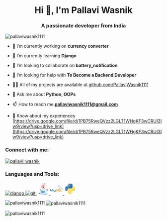 <h1 align="center">Hi 👋, I'm Pallavi Wasnik</h1>
<h3 align="center">A passionate developer from India</h3>

<p align="left"> <img src="https://komarev.com/ghpvc/?username=pallaviwasnik1111&label=Profile%20views&color=0e75b6&style=flat" alt="pallaviwasnik1111" /> </p>



- 🔭 I’m currently working on **currency converter**

- 🌱 I’m currently learning **Django**

- 👯 I’m looking to collaborate on **battery_notification**

- 🤝 I’m looking for help with **To Become a Backend Developer**

- 👨‍💻 All of my projects are available at [github.com/PallaviWasnik1111](github.com/PallaviWasnik1111)

- 💬 Ask me about **Python, OOPs**

- 📫 How to reach me **pallaviwasnik1111@gmail.com**

- 📄 Know about my experiences [https://drive.google.com/file/d/1PB75RweQVzz2LGLT1WHgKF3wCRUI3Iw9/view?usp=drive_link](https://drive.google.com/file/d/1PB75RweQVzz2LGLT1WHgKF3wCRUI3Iw9/view?usp=drive_link)

<h3 align="left">Connect with me:</h3>
<p align="left">
<a href="www.linkedin.com/in/pallavi-wasnik" target="blank"><img align="center" src="https://raw.githubusercontent.com/rahuldkjain/github-profile-readme-generator/master/src/images/icons/Social/linked-in-alt.svg" alt="pallavi_wasnik" height="30" width="40" /></a>
</p>

<h3 align="left">Languages and Tools:</h3>
<p align="left"> <a href="https://www.djangoproject.com/" target="_blank" rel="noreferrer"> <img src="https://cdn.worldvectorlogo.com/logos/django.svg" alt="django" width="40" height="40"/> </a> <a href="https://git-scm.com/" target="_blank" rel="noreferrer"> <img src="https://www.vectorlogo.zone/logos/git-scm/git-scm-icon.svg" alt="git" width="40" height="40"/> </a> <a href="https://www.java.com" target="_blank" rel="noreferrer"> <img src="https://raw.githubusercontent.com/devicons/devicon/master/icons/java/java-original.svg" alt="java" width="40" height="40"/> </a> <a href="https://www.mysql.com/" target="_blank" rel="noreferrer"> <img src="https://raw.githubusercontent.com/devicons/devicon/master/icons/mysql/mysql-original-wordmark.svg" alt="mysql" width="40" height="40"/> </a> <a href="https://www.python.org" target="_blank" rel="noreferrer"> <img src="https://raw.githubusercontent.com/devicons/devicon/master/icons/python/python-original.svg" alt="python" width="40" height="40"/> </a> </p>

<p><img align="left" src="https://github-readme-stats.vercel.app/api/top-langs?username=pallaviwasnik1111&show_icons=true&locale=en&layout=compact" alt="pallaviwasnik1111" /></p>

<p>&nbsp;<img align="center" src="https://github-readme-stats.vercel.app/api?username=pallaviwasnik1111&show_icons=true&locale=en" alt="pallaviwasnik1111" /></p>

<p><img align="center" src="https://github-readme-streak-stats.herokuapp.com/?user=pallaviwasnik1111&" alt="pallaviwasnik1111" /></p>
